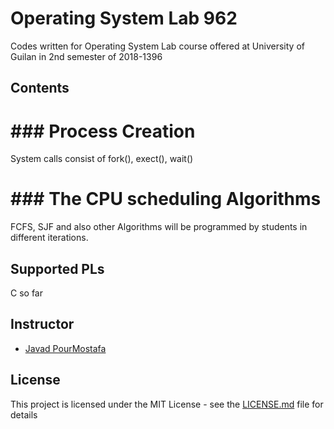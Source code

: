 # Operating System Lab 962 
Codes written for Operating System Lab course offered at University of Guilan in 2nd semester of 2018-1396

## Contents

# ### Process Creation
System calls consist of fork(), exect(), wait()

# ### The CPU scheduling Algorithms
FCFS, SJF and also other Algorithms will be programmed by students in different iterations.

## Supported PLs
C so far

## Instructor
* [Javad PourMostafa](http://github.com/joyebright)

## License

This project is licensed under the MIT License - see the [LICENSE.md](LICENSE.md) file for details

